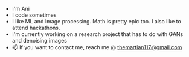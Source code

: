 - I'm Ani 
- I code sometimes
- I like ML and Image processing. Math is pretty epic too. I also like to attend hackathons.
- I'm currently working on a research project that has to do with GANs and denoising images
- 📫 If you want to contact me, reach me @ themartian117@gmail.com


<!---
TheMartian117/TheMartian117 is a ✨ special ✨ repository because its `README.md` (this file) appears on your GitHub profile.
You can click the Preview link to take a look at your changes.
--->
